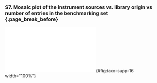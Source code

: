 ### S7. Mosaic plot of the instrument sources vs. library origin vs number of entries in the benchmarking set {.page_break_before}

![Mosaic plot of the instrument sources vs. library origin vs number of entries in the benchmarking set](images/taxo-supp-16.pdf "taxo-supp-16"){#fig:taxo-supp-16 width="100%"}

